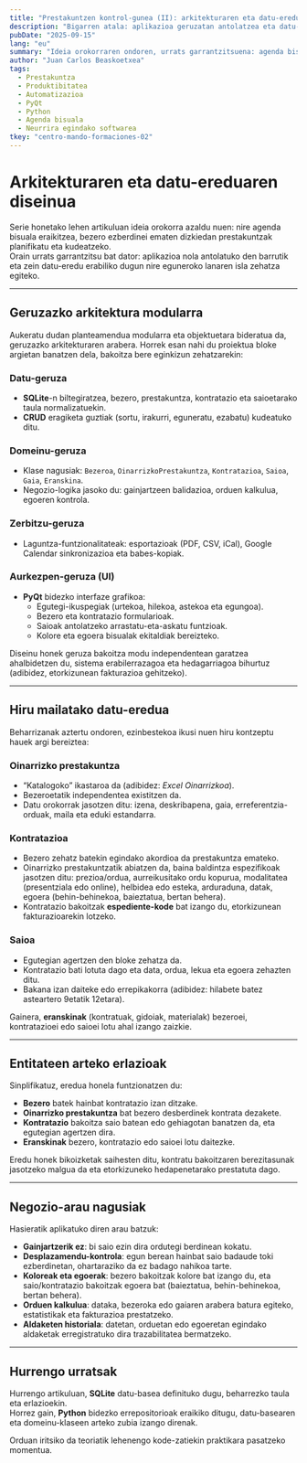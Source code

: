 ```yaml
---
title: "Prestakuntzen kontrol-gunea (II): arkitekturaren eta datu-ereduaren diseinua"
description: "Bigarren atala: aplikazioa geruzatan antolatzea eta datu-eredu malgu bat definitzea, nire eguneroko lana islatzeko."
pubDate: "2025-09-15"
lang: "eu"
summary: "Ideia orokorraren ondoren, urrats garrantzitsuena: agenda bisualaren arkitektura geruzaz antolatzea (datuak, domeinua, zerbitzuak, interfazea) eta datu-eredua zehaztea, oinarrizko prestakuntzak, kontratazioak eta saioak bereiziz."
author: "Juan Carlos Beaskoetxea"
tags:
  - Prestakuntza
  - Produktibitatea
  - Automatizazioa
  - PyQt
  - Python
  - Agenda bisuala
  - Neurrira egindako softwarea
tkey: "centro-mando-formaciones-02"
---
```


# Arkitekturaren eta datu-ereduaren diseinua

Serie honetako lehen artikuluan ideia orokorra azaldu nuen: nire agenda bisuala eraikitzea, bezero ezberdinei ematen dizkiedan prestakuntzak planifikatu eta kudeatzeko.  
Orain urrats garrantzitsu bat dator: aplikazioa nola antolatuko den barrutik eta zein datu-eredu erabiliko dugun nire eguneroko lanaren isla zehatza egiteko.

---

## Geruzazko arkitektura modularra

Aukeratu dudan planteamendua modularra eta objektuetara bideratua da, geruzazko arkitekturaren arabera. Horrek esan nahi du proiektua bloke argietan banatzen dela, bakoitza bere eginkizun zehatzarekin:

### Datu-geruza
- **SQLite**-n biltegiratzea, bezero, prestakuntza, kontratazio eta saioetarako taula normalizatuekin.  
- **CRUD** eragiketa guztiak (sortu, irakurri, eguneratu, ezabatu) kudeatuko ditu.  

### Domeinu-geruza
- Klase nagusiak: `Bezeroa`, `OinarrizkoPrestakuntza`, `Kontratazioa`, `Saioa`, `Gaia`, `Eranskina`.  
- Negozio-logika jasoko du: gainjartzeen balidazioa, orduen kalkulua, egoeren kontrola.  

### Zerbitzu-geruza
- Laguntza-funtzionalitateak: esportazioak (PDF, CSV, iCal), Google Calendar sinkronizazioa eta babes-kopiak.  

### Aurkezpen-geruza (UI)
- **PyQt** bidezko interfaze grafikoa:  
  - Egutegi-ikuspegiak (urtekoa, hilekoa, astekoa eta egungoa).  
  - Bezero eta kontratazio formularioak.  
  - Saioak antolatzeko arrastatu-eta-askatu funtzioak.  
  - Kolore eta egoera bisualak ekitaldiak bereizteko.  

Diseinu honek geruza bakoitza modu independentean garatzea ahalbidetzen du, sistema erabilerrazagoa eta hedagarriagoa bihurtuz (adibidez, etorkizunean fakturazioa gehitzeko).

---

## Hiru mailatako datu-eredua

Beharrizanak aztertu ondoren, ezinbestekoa ikusi nuen hiru kontzeptu hauek argi bereiztea:

### Oinarrizko prestakuntza
- “Katalogoko” ikastaroa da (adibidez: *Excel Oinarrizkoa*).  
- Bezeroetatik independentea existitzen da.  
- Datu orokorrak jasotzen ditu: izena, deskribapena, gaia, erreferentzia-orduak, maila eta eduki estandarra.  

### Kontratazioa
- Bezero zehatz batekin egindako akordioa da prestakuntza emateko.  
- Oinarrizko prestakuntzatik abiatzen da, baina baldintza espezifikoak jasotzen ditu: prezioa/ordua, aurreikusitako ordu kopurua, modalitatea (presentziala edo online), helbidea edo esteka, arduraduna, datak, egoera (behin-behinekoa, baieztatua, bertan behera).  
- Kontratazio bakoitzak **espediente-kode** bat izango du, etorkizunean fakturazioarekin lotzeko.  

### Saioa
- Egutegian agertzen den bloke zehatza da.  
- Kontratazio bati lotuta dago eta data, ordua, lekua eta egoera zehazten ditu.  
- Bakana izan daiteke edo errepikakorra (adibidez: hilabete batez asteartero 9etatik 12etara).  

Gainera, **eranskinak** (kontratuak, gidoiak, materialak) bezeroei, kontratazioei edo saioei lotu ahal izango zaizkie.

---

## Entitateen arteko erlazioak

Sinplifikatuz, eredua honela funtzionatzen du:

- **Bezero** batek hainbat kontratazio izan ditzake.  
- **Oinarrizko prestakuntza** bat bezero desberdinek kontrata dezakete.  
- **Kontratazio** bakoitza saio batean edo gehiagotan banatzen da, eta egutegian agertzen dira.  
- **Eranskinak** bezero, kontratazio edo saioei lotu daitezke.  

Eredu honek bikoizketak saihesten ditu, kontratu bakoitzaren berezitasunak jasotzeko malgua da eta etorkizuneko hedapenetarako prestatuta dago.

---

## Negozio-arau nagusiak

Hasieratik aplikatuko diren arau batzuk:

- **Gainjartzerik ez**: bi saio ezin dira ordutegi berdinean kokatu.  
- **Desplazamendu-kontrola**: egun berean hainbat saio badaude toki ezberdinetan, ohartaraziko da ez badago nahikoa tarte.  
- **Koloreak eta egoerak**: bezero bakoitzak kolore bat izango du, eta saio/kontratazio bakoitzak egoera bat (baieztatua, behin-behinekoa, bertan behera).  
- **Orduen kalkulua**: dataka, bezeroka edo gaiaren arabera batura egiteko, estatistikak eta fakturazioa prestatzeko.  
- **Aldaketen historiala**: datetan, orduetan edo egoeretan egindako aldaketak erregistratuko dira trazabilitatea bermatzeko.  

---

## Hurrengo urratsak

Hurrengo artikuluan, **SQLite** datu-basea definituko dugu, beharrezko taula eta erlazioekin.  
Horrez gain, **Python** bidezko errepositorioak eraikiko ditugu, datu-basearen eta domeinu-klaseen arteko zubia izango direnak.  

Orduan iritsiko da teoriatik lehenengo kode-zatiekin praktikara pasatzeko momentua.
